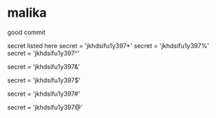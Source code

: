 # malika


good commit

secret listed here
secret = 'jkhdsifu1y397*'
secret = 'jkhdsifu1y397%'
secret = 'jkhdsifu1y397^'

secret = 'jkhdsifu1y397&'

secret = 'jkhdsifu1y397$'



secret = 'jkhdsifu1y397#'

secret = 'jkhdsifu1y397@'

